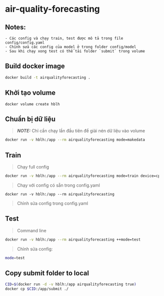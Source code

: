 # air-quality-forecasting

## Notes:

    - Các config và chạy train, test được mô tả trong file config/config.yaml
    - Chỉnh sửa các config của model ở trong folder config/model
    - Sau khi chạy xong test có thể tải folder `submit` trong volume

## Build docker image
```bash
docker build -t airqualityforecasting .
```

## Khởi tạo volume
    docker volume create hblh

## Chuẩn bị dữ liệu
> **_NOTE:_** Chỉ cần chạy lần đầu tiên để giải nén dữ liệu vào volume
```bash
docker run -v hblh:/app --rm airqualityforecasting mode=makedata
```
## Train

> Chạy full config
```bash
docker run -v hblh:/app --rm airqualityforecasting mode=train device=cpu
```

> Chạy với config có sẵn trong config.yaml
```
docker run -v hblh:/app --rm airqualityforecasting
```
> Chỉnh sửa config trong config.yaml


## Test
> Command line
```bash
docker run -v hblh:/app --rm airqualityforecasting ++mode=test
```

> Chỉnh sửa config:
```bash
mode=test
```

## Copy submit folder to local
```bash
CID=$(docker run -d -v hblh:/app airqualityforecasting true)
docker cp $CID:/app/submit ./
```